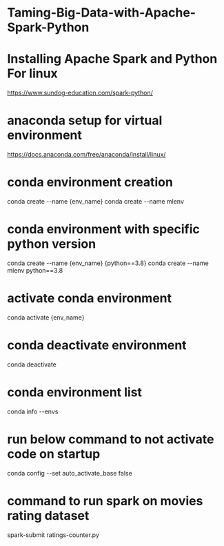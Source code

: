 # Taming-Big-Data-with-Apache-Spark-Python

# Installing Apache Spark and Python For linux
https://www.sundog-education.com/spark-python/

# anaconda setup for virtual environment
https://docs.anaconda.com/free/anaconda/install/linux/

# conda environment creation
conda create --name {env_name}
conda create --name mlenv

# conda environment with specific python version
conda create --name {env_name} {python==3.8}
conda create --name mlenv python==3.8

# activate conda environment
conda activate {env_name}

# conda deactivate environment
conda deactivate

# conda environment list
conda info --envs

# run below command to not activate code on startup
conda config --set auto_activate_base false


# command to run spark on movies rating dataset
spark-submit ratings-counter.py
